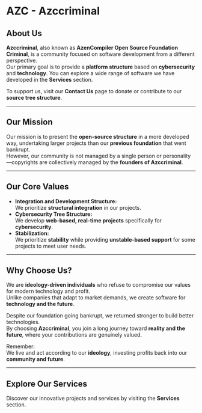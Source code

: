 # AZC - Azccriminal  
## About Us  
**Azccriminal**, also known as **AzenCompiler Open Source Foundation Criminal**, is a community focused on software development from a different perspective.  
Our primary goal is to provide a **platform structure** based on **cybersecurity** and **technology**. You can explore a wide range of software we have developed in the **Services** section.  

To support us, visit our **Contact Us** page to donate or contribute to our **source tree structure**.

---

## Our Mission  
Our mission is to present the **open-source structure** in a more developed way, undertaking larger projects than our **previous foundation** that went bankrupt.  
However, our community is not managed by a single person or personality—copyrights are collectively managed by the **founders of Azccriminal**.

---

## Our Core Values  
- **Integration and Development Structure:**  
  We prioritize **structural integration** in our projects.  
- **Cybersecurity Tree Structure:**  
  We develop **web-based, real-time projects** specifically for **cybersecurity**.  
- **Stabilization:**  
  We prioritize **stability** while providing **unstable-based support** for some projects to meet user needs.

---

## Why Choose Us?  
We are **ideology-driven individuals** who refuse to compromise our values for modern technology and profit.  
Unlike companies that adapt to market demands, we create software for **technology and the future**.

Despite our foundation going bankrupt, we returned stronger to build better technologies.  
By choosing **Azccriminal**, you join a long journey toward **reality and the future**, where your contributions are genuinely valued.

Remember:  
We live and act according to our **ideology**, investing profits back into our **community and future**.  

---

## Explore Our Services  
Discover our innovative projects and services by visiting the **Services** section.
